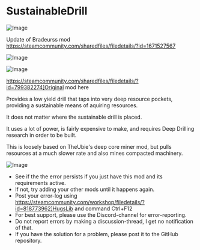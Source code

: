 # SustainableDrill

![Image](https://i.imgur.com/WAEzk68.png)

Update of Bradeurss mod
https://steamcommunity.com/sharedfiles/filedetails/?id=1671527567

![Image](https://i.imgur.com/7Gzt3Rg.png)

	
![Image](https://i.imgur.com/NOW7jU1.png)

https://steamcommunity.com/sharedfiles/filedetails/?id=799382274]Original mod here

Provides a low yield drill that taps into very deep resource pockets, providing a sustainable means of aquiring resources.

It does not matter where the sustainable drill is placed.

It uses a lot of power, is fairly expensive to make, and requires Deep Drilling research in order to be built.

This is loosely based on TheUbie's deep core miner mod, but pulls resources at a much slower rate and also mines compacted machinery.

![Image](https://i.imgur.com/Rs6T6cr.png)



-  See if the the error persists if you just have this mod and its requirements active.
-  If not, try adding your other mods until it happens again.
-  Post your error-log using https://steamcommunity.com/workshop/filedetails/?id=818773962]HugsLib and command Ctrl+F12
-  For best support, please use the Discord-channel for error-reporting.
-  Do not report errors by making a discussion-thread, I get no notification of that.
-  If you have the solution for a problem, please post it to the GitHub repository.



